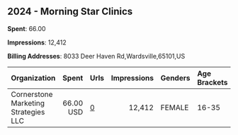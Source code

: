 ## 2024 - Morning Star Clinics 
**Spent**: 66.00

**Impressions**: 12,412

**Billing Addresses**: 8033 Deer Haven Rd,Wardsville,65101,US

|Organization|Spent|Urls|Impressions|Genders|Age Brackets|Country Codes|
|:---|---:|:---|---:|:---|:---|:---|
|Cornerstone Marketing Strategies  LLC|66.00 USD|[0](https://www.snap.com/political-ads/asset/3d0fcf56a6f51513fed20e477ef63c20b4e4aa48f7f9a0c377f9af8e16411cb5?mediaType=mp4)|12,412|FEMALE|16-35|united states|
